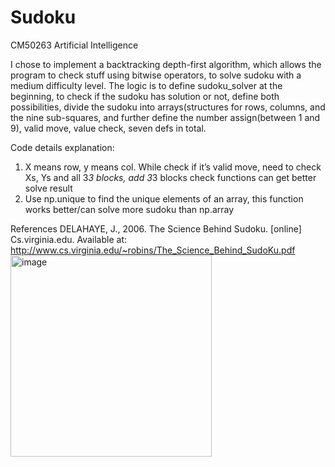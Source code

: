# Sudoku
CM50263 Artificial Intelligence

I chose to implement a backtracking depth-first algorithm, which allows the program to check stuff using bitwise operators, to solve sudoku with a medium difficulty level. The logic is to define sudoku_solver at the beginning, to check if the sudoku has solution or not, define both possibilities, divide the sudoku into arrays(structures for rows, columns, and the nine sub-squares, and further define the number assign(between 1 and 9), valid move, value check, seven defs in total.
 
 
Code details explanation:
1. X means row, y means col. While check if it’s valid move, need to check Xs, Ys and all 3*3 blocks, add 3*3 blocks check functions can get better solve result
2. Use np.unique to find the unique elements of an array, this function works better/can solve more sudoku than np.array


References
DELAHAYE, J., 2006. The Science Behind Sudoku. [online] Cs.virginia.edu. Available at: http://www.cs.virginia.edu/~robins/The_Science_Behind_SudoKu.pdf
<img width="322" alt="image" src="https://user-images.githubusercontent.com/90221867/177306405-27097d8d-3420-42da-b032-f21b25379b6b.png">
